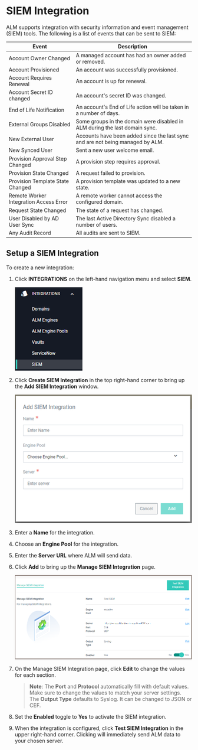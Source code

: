 [title]: # (Integrate with SIEM)
[tags]: # (Account Lifecycle Manager,ALM,SIEM)
[priority]: # (5200)

# SIEM Integration

ALM supports integration with security information and event management (SIEM) tools. The following is a list of events that can be sent to SIEM:

|Event|Description|
|-|-|
|Account Owner Changed| A managed account has had an owner added or removed.|
|Account Provisioned| An account was successfully provisioned.|
|Account Requires Renewal| An account is up for renewal.|
|Account Secret ID changed| An account's secret ID was changed.|
|End of Life Notification| An account's End of Life action will be taken in a number of days.|
|External Groups Disabled| Some groups in the domain were disabled in ALM during the last domain sync.|
|New External User| Accounts have been added since the last sync and are not being managed by ALM.|
|New Synced User| Sent a new user welcome email.|
|Provision Approval Step Changed| A provision step requires approval.|
|Provision State Changed| A request failed to provision.|
|Provision Template State Changed| A provision template was updated to a new state.|
|Remote Worker Integration Access Error| A remote worker cannot access the configured domain.|
|Request State Changed| The state of a request has changed.|
|User Disabled by AD User Sync| The last Active Directory Sync disabled a number of users.|
|Any Audit Record| All audits are sent to SIEM.|

## Setup a SIEM Integration

To create a new integration:

1. Click **INTEGRATIONS** on the left-hand navigation menu and select **SIEM**.

    ![siemnav "SIEM navigation"](images/siemnav.png)
1. Click **Create SIEM Integration** in the top right-hand corner to bring up the **Add SIEM Integration** window.

    ![newsiem "New SIEM Window"](images/newsiem.png)
1. Enter a **Name** for the integration.
1. Choose an **Engine Pool** for the integration. 
1. Enter the **Server URL** where ALM will send data.
1. Click **Add** to bring up the **Manage SIEM Integration** page.

    ![managesiem "Manage SIEM Integration"](images/managesiem.png)
1. On the Manage SIEM Integration page, click **Edit** to change the values for each section.
    > **Note**: The **Port** and **Protocol** automatically fill with default values. Make sure to change the values to match your server settings. The **Output Type** defaults to Syslog. It can be changed to JSON or CEF.
1. Set the **Enabled** toggle to **Yes** to activate the SIEM integration.
1. When the integration is configured, click **Test SIEM Integration** in the upper right-hand corner. Clicking will immediately send ALM data to your chosen server. 